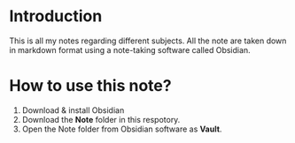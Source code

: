 # Introduction
This is all my notes regarding different subjects. All the note are taken down in markdown format using a note-taking software called Obsidian.

# How to use this note?
1. Download & install Obsidian
2. Download the **Note** folder in this respotory.
3. Open the Note folder from Obsidian software as **Vault**.
